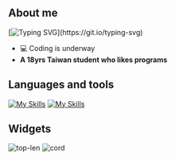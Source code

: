 ## About me
[![Typing SVG](https://readme-typing-svg.demolab.com?font=Fira+Code&pause=1000&color=B0D6F7&background=E5FFEC00&random=true&width=435&lines=print(%22hello%2C+world%22);Here+is+my+Github+account.)](https://git.io/typing-svg)
- 💻 Coding is underway<br>
- **A 18yrs Taiwan student who likes programs**

## Languages and tools
[![My Skills](https://skillicons.dev/icons?i=python,javascript,html,css,c#)](https://skillicons.dev)
[![My Skills](https://skillicons.dev/icons?i=sqlite,git,github,discord,docker,vscode)](https://skillicons.dev)

## Widgets
![top-len](https://github-readme-stats.vercel.app/api/top-langs/?username=cjenf&langs_count=8&theme=nord&locale=en)
![cord](https://github-readme-stats.vercel.app/api?username=cjenf&show_icons=true&theme=nord)
